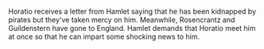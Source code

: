Horatio receives a 
letter from Hamlet saying that he has been kidnapped by pirates but 
they've taken mercy on him. Meanwhile, Rosencrantz and Guildenstern have
 gone to England. Hamlet demands that Horatio meet him at once so that 
he can impart some shocking news to him.
